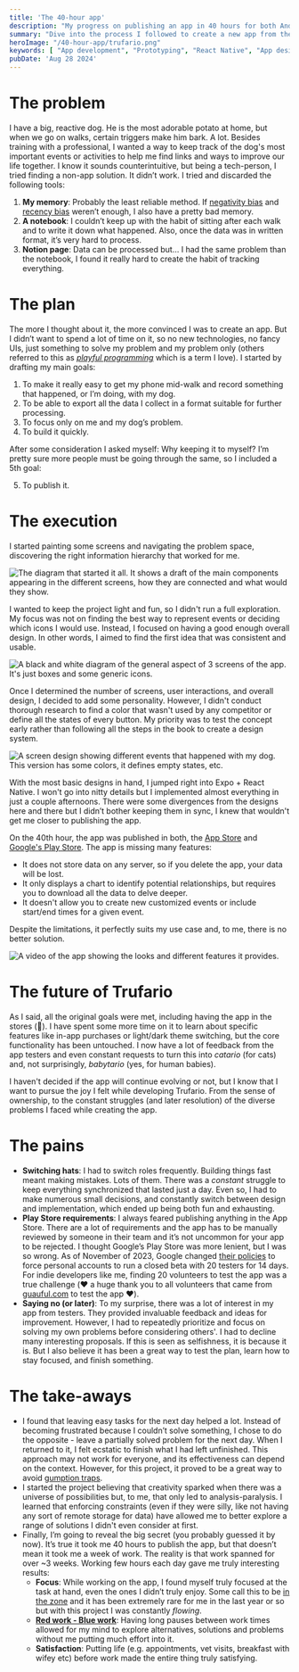 ```yaml
---
title: 'The 40-hour app'
description: "My progress on publishing an app in 40 hours for both Android and iOS"
summary: "Dive into the process I followed to create a new app from the ground up for both Android and iOS and publish it in the stores."
heroImage: "/40-hour-app/trufario.png"
keywords: [ "App development", "Prototyping", "React Native", "App design" ]
pubDate: 'Aug 28 2024'
---
```


# The problem

I have a big, reactive dog. He is the most adorable potato at home, but when we go on walks, certain triggers make him
bark. A lot. Besides training with a professional, I wanted a way to keep track of the dog's most important events or
activities to help me find links and ways to improve our life together. I know it sounds counterintuitive, but being a
tech-person, I tried finding a non-app solution. It didn’t work. I tried and discarded the following tools:

1. **My memory**: Probably the least reliable method.
   If [negativity bias](https://en.wikipedia.org/wiki/Negativity_bias)
   and [recency bias](https://en.wikipedia.org/wiki/Recency_bias) weren’t enough, I also have a pretty bad memory.
2. **A notebook**: I couldn’t keep up with the habit of sitting after each walk and to write it down what happened.
   Also, once the data was in written format, it’s very hard to process.
3. **Notion page**: Data can be processed but… I had the same problem than the notebook, I found it really hard to
   create the habit of tracking everything.

# The plan

The more I thought about it, the more convinced I was to create an app. But I didn’t want to spend a lot of time on it,
so no new technologies, no fancy UIs, just something to solve my problem and my problem only (others referred to this
as [_playful programming_](https://news.ycombinator.com/item?id=38828766) which is a term I love). I started by drafting
my main goals:

1. To make it really easy to get my phone mid-walk and record something that happened, or I’m doing, with my dog.
2. To be able to export all the data I collect in a format suitable for further processing.
3. To focus only on me and my dog’s problem.
4. To build it quickly.

After some consideration I asked myself: Why keeping it to myself? I’m pretty sure more people must be going through the
same, so I included a 5th goal:

5. To publish it.

# The execution

I started painting some screens and navigating the problem space, discovering the right information hierarchy that
worked for me.

![The diagram that started it all. It shows a draft of the main components appearing in the different screens, how they are connected and what would they show.](/40-hour-app/requirements.png)

I wanted to keep the project light and fun, so I didn't run a full exploration. My focus was not on finding the best way
to represent events or deciding which icons I would use. Instead, I focused on having a good enough overall design. In
other words, I aimed to find the first idea that was consistent and usable.

![A black and white diagram of the general aspect of 3 screens of the app. It's just boxes and some generic icons.](/40-hour-app/wireframe.png)

Once I determined the number of screens, user interactions, and overall design, I decided to add some personality.
However, I didn't conduct thorough research to find a color that wasn't used by any competitor or define all the states
of every button. My priority was to test the concept early rather than following all the steps in the book to create a
design system.

![A screen design showing different events that happened with my dog. This version has some colors, it defines empty states, etc.](/40-hour-app/designs.png)

With the most basic designs in hand, I jumped right into Expo + React Native. I won't go into nitty details but I
implemented almost everything in just a couple afternoons. There were some divergences from the designs here and there
but I didn’t bother keeping them in sync, I knew that wouldn't get me closer to publishing the app.

On the 40th hour, the app was published in both, the [App Store](https://apps.apple.com/dk/app/trufario/id6473553839)
and [Google's Play Store](https://play.google.com/store/apps/details?id=com.trufario.app&hl=es_419). The app is missing
many features:

- It does not store data on any server, so if you delete the app, your data will be lost.
- It only displays a chart to identify potential relationships, but requires you to download all the data to delve
  deeper.
- It doesn't allow you to create new customized events or include start/end times for a given event.

Despite the limitations, it perfectly suits my use case and, to me, there is no better solution.

![A video of the app showing the looks and different features it provides.](/40-hour-app/video.gif)

# The future of Trufario

As I said, all the original goals were met, including having the app in the stores (🎉). I have spent some more time on
it to learn about specific features like in-app purchases or light/dark theme switching, but the core functionality has
been untouched. I now have a lot of feedback from the app testers and even constant requests to turn this into
*catario* (for cats) and, not surprisingly, *babytario* (yes, for human babies).

I haven't decided if the app will continue evolving or not, but I know that I want to pursue the joy I felt while
developing Trufario. From the sense of ownership, to the constant struggles (and later resolution) of the diverse
problems I faced while creating the app.

# The pains

- **Switching hats**: I had to switch roles frequently. Building things fast meant making mistakes. Lots of them. There
  was a *constant* struggle to keep everything synchronized that lasted just a day. Even so, I had to make numerous
  small decisions, and constantly switch between design and implementation, which ended up being both fun and
  exhausting.
- **Play Store requirements**: I always feared publishing anything in the App Store. There are a lot of requirements and
  the app has to be manually reviewed by someone in their team and it’s not uncommon for your app to be rejected. I
  thought Google’s Play Store was more lenient, but I was so wrong. As of November of 2023, Google
  changed [their policies](https://support.google.com/googleplay/android-developer/answer/14151465?hl=en) to force
  personal accounts to run a closed beta with 20 testers for 14 days. For indie developers like me, finding 20
  volunteers to test the app was a true challenge (❤️ a huge thank you to all volunteers that came
  from [guauful.com](https://guauful.com/) to test the app ❤️).
- **Saying no (or later)**: To my surprise, there was a lot of interest in my app from testers. They provided invaluable
  feedback and ideas for improvement. However, I had to repeatedly prioritize and focus on solving my own problems
  before considering others'. I had to decline many interesting proposals. If this is seen as selfishness, it is because
  it is. But I also believe it has been a great way to test the plan, learn how to stay focused, and finish something.

# The take-aways

- I found that leaving easy tasks for the next day helped a lot. Instead of becoming frustrated because I couldn’t solve
  something, I chose to do the opposite - leave a partially solved problem for the next day. When I returned to it, I
  felt ecstatic to finish what I had left unfinished. This approach may not work for everyone, and its effectiveness can
  depend on the context. However, for this project, it proved to be a great way to
  avoid [gumption traps](https://en.wikipedia.org/wiki/Zen_and_the_Art_of_Motorcycle_Maintenance#Gumption_traps).
- I started the project believing that creativity sparked when there was a universe of possibilities but, to me, that
  only led to analysis-paralysis. I learned that enforcing constraints (even if they were silly, like not having any
  sort of remote storage for data) have allowed me to better explore a range of solutions I didn't even consider at
  first.
- Finally, I’m going to reveal the big secret (you probably guessed it by now). It’s true it took me 40 hours to publish
  the app, but that doesn’t mean it took me a week of work. The reality is that work spanned for over ~3 weeks. Working
  few hours each day gave me truly interesting results:
    - **Focus**: While working on the app, I found myself truly focused at the task at hand, even the ones I didn’t
      truly enjoy. Some call this to be [in the zone](https://en.wikipedia.org/wiki/Flow_(psychology)) and it has been
      extremely rare for me in the last year or so but with this project I was constantly *flowing*.
    - [**Red work - Blue work**](https://chemaclass.com/blog/red-work-blue-work/): Having long pauses between work times
      allowed for my mind to explore alternatives, solutions and problems without me putting much effort into it.
    - **Satisfaction**: Putting life (e.g. appointments, vet visits, breakfast with wifey etc) before work made the
      entire thing truly satisfying.
